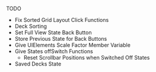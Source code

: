 TODO

- Fix Sorted Grid Layout Click Functions
- Deck Sorting
- Set Full View State Back Button
- Store Previous State for Back Buttons
- Give UIElements Scale Factor Member Variable
- Give States offSwitch Functions
    - Reset Scrollbar Positions when Switched Off States
- Saved Decks State
